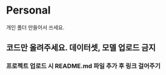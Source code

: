 # Personal

개인 폴더 만들어서 쓰세요.
## 코드만 올려주세요. 데이터셋, 모델 업로드 금지
### 프로젝트 업로드 시 **README.md** 파일 추가 후 링크 걸어주기

